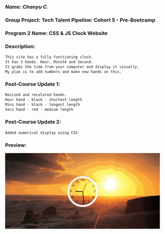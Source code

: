 ### *Name: Chanyu C.*

### Group Project: Tech Talent Pipeline: Cohort 5 - Pre-Bootcamp
### Program 2 Name: CSS & JS Clock Website

### Description: 
``` 
This site has a fully functioning clock. 
It has 3 hands. Hour, Minute and Second.
It grabs the time from your computer and display it visually.
My plan is to add numbers and make new hands on this. 
```
### Post-Course Update 1:
```
Resized and recolored hands.
Hour hand - black - shortest length
Mins hand - black - longest length
Secs hand - red - medium length
```
### Post-Course Update 2:
```
Added numerical display using CSS
```

### Preview:
<a href = "gif2-1.gif"><img src = "gif2-1.gif">